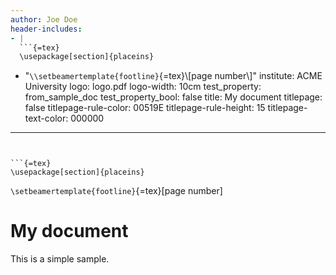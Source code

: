 ```yaml
---
author: Joe Doe
header-includes:
- |
  ```{=tex}
  \usepackage[section]{placeins}
  ```
- "`\\setbeamertemplate{footline}`{=tex}\\[page number\\]"
institute: ACME University
logo: logo.pdf
logo-width: 10cm
test_property: from_sample_doc
test_property_bool: false
title: My document
titlepage: false
titlepage-rule-color: 00519E
titlepage-rule-height: 15
titlepage-text-color: 000000
---
```


```{=tex}
\usepackage[section]{placeins}
```

`\setbeamertemplate{footline}`{=tex}\[page number\]

# My document

This is a simple sample.
